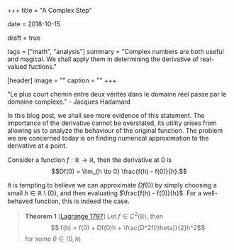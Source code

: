 +++
title = "A Complex Step"

date = 2018-10-15

draft = true

tags = ["math", "analysis"]
summary = "Complex numbers are both useful and magical. We shall apply them in determining the derivative of real-valued fuctions."

[header]
image = ""
caption = ""
+++

"Le plus court chemin entre deux vérités dans le domaine réel passe par le domaine complexe." - Jacques Hadamard

In this blog post, we shall see more evidence of this statement. The importance of the derivative cannot be overstated, its utility arises from allowing us to analyze the behaviour of the original function. The problem we are concerned today is on finding numerical approximation to the derivative at a point.

Consider a function $f : \mathbb{R} \to \mathbb{R}$, then the derivative at $0$ is $$Df(0) = \lim_{h \to 0} \frac{f(h) - f(0)}{h}.$$

It is tempting to believe we can approximate $Df(0)$ by simply choosing a small $h \in \mathbb{R}\setminus \{0\}$, and then evaluating $\frac{f(h) - f(0)}{h}$. For a well-behaved function, this is indeed the case. 

>**Theorem 1** \[[Lagrange 1797](https://books.google.com.sg/books?id=FoM_AAAAcAAJ)\] Let $f \in C^2(\mathbb{R})$, then $$ f(h) = f(0) + Df(0)h + \frac{D^2f(\theta)}{2}h^2$$
for some $\theta \in (0, h)$.


